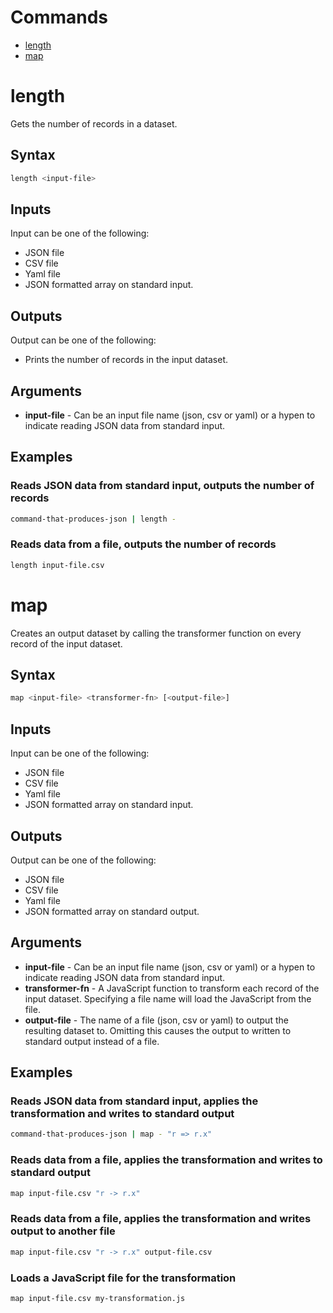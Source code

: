 # Commands

- [length](#length)
- [map](#map)

# length

Gets the number of records in a dataset.

## Syntax

```bash
length <input-file>
```

## Inputs

Input can be one of the following:

- JSON file
- CSV file
- Yaml file
- JSON formatted array on standard input.

## Outputs

Output can be one of the following:

- Prints the number of records in the input dataset.

## Arguments

- **input-file** - Can be an input file name (json, csv or  yaml) or a hypen to indicate reading JSON data from standard input.

## Examples

### Reads JSON data from standard input, outputs the number of records

```bash
command-that-produces-json | length -
```
### Reads data from a file, outputs the number of records

```bash
length input-file.csv
```
# map

Creates an output dataset by calling the transformer function on every record of the input dataset.

## Syntax

```bash
map <input-file> <transformer-fn> [<output-file>]
```

## Inputs

Input can be one of the following:

- JSON file
- CSV file
- Yaml file
- JSON formatted array on standard input.

## Outputs

Output can be one of the following:

- JSON file
- CSV file
- Yaml file
- JSON formatted array on standard output.

## Arguments

- **input-file** - Can be an input file name (json, csv or  yaml) or a hypen to indicate reading JSON data from standard input.
- **transformer-fn** - A JavaScript function to transform each record of the input dataset. Specifying a file name will load the JavaScript from the file.
- **output-file** - The name of a file (json, csv or yaml) to output the resulting dataset to. Omitting this causes the output to written to standard output instead of a file.

## Examples

### Reads JSON data from standard input, applies the transformation and writes to standard output

```bash
command-that-produces-json | map - "r => r.x"
```
### Reads data from a file, applies the transformation and writes to standard output

```bash
map input-file.csv "r -> r.x"
```
### Reads data from a file, applies the transformation and writes output to another file

```bash
map input-file.csv "r -> r.x" output-file.csv
```
### Loads a JavaScript file for the transformation

```bash
map input-file.csv my-transformation.js
```
